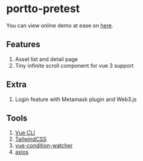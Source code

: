 # portto-pretest

You can view online demo at ease on [here](xxx).
## Features

1. Asset list and detail page
2. Tiny infinite scroll component for vue 3 support

## Extra

1. Login feature with Metamask plugin and Web3.js

## Tools

1. [Vue CLI](https://github.com/vuejs/vue-cli)
2. [TailwindCSS](https://github.com/tailwindlabs/tailwindcss)
3. [vue-condition-watcher](https://github.com/runkids/vue-condition-watcher)
4. [axios](https://github.com/axios/axios)
